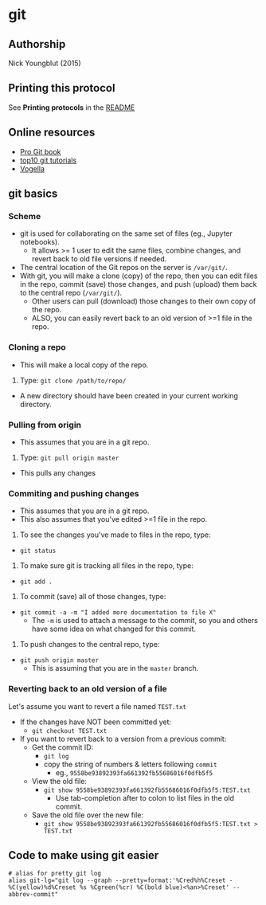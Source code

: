 git
===

## Authorship

Nick Youngblut (2015)


## Printing this protocol

See **Printing protocols** in the [README](../README.md#printing-protocols-conversion-of-protocols-to-pdf)


## Online resources

* [Pro Git book](http://git-scm.com/book/en/v2)
* [top10 git tutorials](http://sixrevisions.com/resources/git-tutorials-beginners/)
* [Vogella](http://www.vogella.com/articles/Git/article.html#git)



## git basics

### Scheme 

* git is used for collaborating on the same set of files (eg., Jupyter notebooks).
  * It allows >= 1 user to edit the same files, combine changes, and revert
  back to old file versions if needed.
* The central location of the Git repos on the server is `/var/git/`.
* With git, you will make a clone (copy) of the repo, then you can edit files in the
repo, commit (save) those changes, and push (upload) them back to the central repo
(`/var/git/`).
  * Other users can pull (download) those changes to their own copy of the repo.
  * ALSO, you can easily revert back to an old version of >=1 file in the repo.


### Cloning a repo

* This will make a local copy of the repo.

1. Type: `git clone /path/to/repo/`
  * A new directory should have been created in your current working directory.


### Pulling from origin 

* This assumes that you are in a git repo.

1. Type: `git pull origin master`
  * This pulls any changes

### Commiting and pushing changes

* This assumes that you are in a git repo.
* This also assumes that you've edited >=1 file in the repo.

1. To see the changes you've made to files in the repo, type:
  * `git status` 
1. To make sure git is tracking all files in the repo, type:
  * `git add .`
1. To commit (save) all of those changes, type:
  * `git commit -a -m "I added more documentation to file X"`
    * The `-m` is used to attach a message to the commit, so you and others have some idea
    on what changed for this commit.
1. To push changes to the central repo, type:
  * `git push origin master`
    * This is assuming that you are in the `master` branch.

### Reverting back to an old version of a file

Let's assume you want to revert a file named `TEST.txt`

* If the changes have NOT been committed yet:
  * `git checkout TEST.txt`
* If you want to revert back to a version from a previous commit:
  * Get the commit ID:
    * `git log`
    * copy the string of numbers & letters following `commit`
	  * eg., `9558be93892393fa661392fb55686016f0dfb5f5`
  * View the old file: 
    * `git show 9558be93892393fa661392fb55686016f0dfb5f5:TEST.txt`
      * Use tab-completion after to colon to list files in the old commit.
  * Save the old file over the new file:
    * `git show 9558be93892393fa661392fb55686016f0dfb5f5:TEST.txt > TEST.txt`  

  
## Code to make using git easier
  
~~~  
# alias for pretty git log
alias git-lg="git log --graph --pretty=format:'%Cred%h%Creset -%C(yellow)%d%Creset %s %Cgreen(%cr) %C(bold blue)<%an>%Creset' --abbrev-commit"  
~~~
